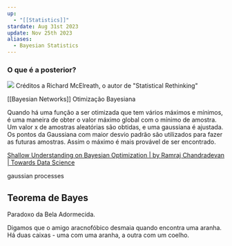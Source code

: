 ```yaml
---
up:
  - "[[Statistics]]"
stardate: Aug 31st 2023
update: Nov 25th 2023
aliases:
  - Bayesian Statistics
---
```



### O que é a posterior?

![](https://i.imgur.com/5UsrwC4.gif)
Créditos a Richard McElreath, o autor de "Statistical Rethinking"

[[Bayesian Networks]]
Otimização Bayesiana

Quando há uma função a ser otimizada que tem vários máximos e mínimos, é uma maneira de obter o valor máximo global com o mínimo de amostra.
Um valor x de amostras aleatórias são obtidas, e uma gaussiana é ajustada. Os pontos da Gaussiana com maior desvio padrão são utilizados para fazer as futuras amostras. Assim o máximo é mais provável de ser encontrado.

[Shallow Understanding on Bayesian Optimization | by Ramraj Chandradevan | Towards Data Science](https://towardsdatascience.com/shallow-understanding-on-bayesian-optimization-324b6c1f7083)

gaussian processes

## Teorema de Bayes


Paradoxo da Bela Adormecida.

Digamos que o amigo aracnofóbico desmaia quando encontra uma aranha. Há duas caixas - uma com uma aranha, a outra com um coelho.

